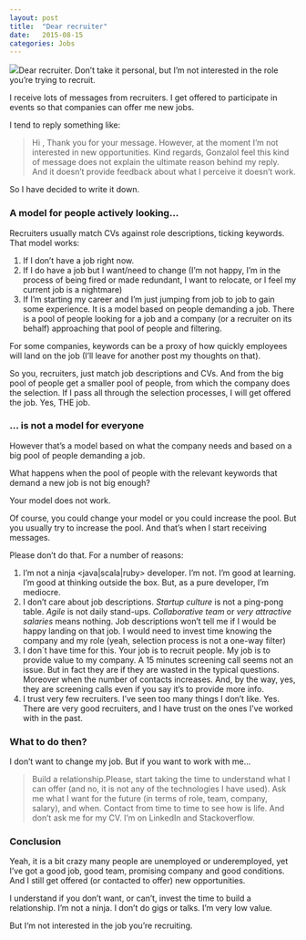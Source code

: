 ```yaml
---
layout:	post
title:	"Dear recruiter"
date:	2015-08-15
categories: Jobs
---
```


![](/img/1*ktZKKkCiThojgeTSl0fnSg.jpeg)Dear recruiter. Don’t take it personal, but I’m not interested in the role you’re trying to recruit.

I receive lots of messages from recruiters. I get offered to participate in events so that companies can offer me new jobs.

I tend to reply something like:


> Hi <recruiter>,
> Thank you for your message. However, at the moment I’m not interested in new opportunities.
> Kind regards,
> GonzaloI feel this kind of message does not explain the ultimate reason behind my reply. And it doesn’t provide feedback about what I perceive it doesn’t work.

So I have decided to write it down.

### A model for people actively looking…

Recruiters usually match CVs against role descriptions, ticking keywords. That model works:

1. If I don’t have a job right now.
2. If I do have a job but I want/need to change (I’m not happy, I’m in the process of being fired or made redundant, I want to relocate, or I feel my current job is a nightmare)
3. If I’m starting my career and I’m just jumping from job to job to gain some experience.
It is a model based on people demanding a job. There is a pool of people looking for a job and a company (or a recruiter on its behalf) approaching that pool of people and filtering.

For some companies, keywords can be a proxy of how quickly employees will land on the job (I’ll leave for another post my thoughts on that).

So you, recruiters, just match job descriptions and CVs. And from the big pool of people get a smaller pool of people, from which the company does the selection. If I pass all through the selection processes, I will get offered the job. Yes, THE job.

### … is not a model for everyone

However that’s a model based on what the company needs and based on a big pool of people demanding a job.

What happens when the pool of people with the relevant keywords that demand a new job is not big enough?

Your model does not work.

Of course, you could change your model or you could increase the pool. But you usually try to increase the pool. And that’s when I start receiving messages.

Please don’t do that. For a number of reasons:

1. I’m not a ninja <java|scala|ruby> developer. I’m not. I’m good at learning. I’m good at thinking outside the box. But, as a pure developer, I’m mediocre.
2. I don’t care about job descriptions. *Startup culture* is not a ping-pong table. *Agile* is not daily stand-ups. *Collaborative team* or *very attractive salaries* means nothing. Job descriptions won’t tell me if I would be happy landing on that job. I would need to invest time knowing the company and my role (yeah, selection process is not a one-way filter)
3. I don´t have time for this. Your job is to recruit people. My job is to provide value to my company. A 15 minutes screening call seems not an issue. But in fact they are if they are wasted in the typical questions. Moreover when the number of contacts increases. And, by the way, yes, they are screening calls even if you say it’s to provide more info.
4. I trust very few recruiters. I’ve seen too many things I don’t like. Yes. There are very good recruiters, and I have trust on the ones I’ve worked with in the past.
### What to do then?

I don’t want to change my job. But if you want to work with me…


> Build a relationship.Please, start taking the time to understand what I can offer (and no, it is not any of the technologies I have used). Ask me what I want for the future (in terms of role, team, company, salary), and when. Contact from time to time to see how is life. And don’t ask me for my CV. I’m on LinkedIn and Stackoverflow.

### Conclusion

Yeah, it is a bit crazy many people are unemployed or underemployed, yet I’ve got a good job, good team, promising company and good conditions. And I still get offered (or contacted to offer) new opportunities.

I understand if you don’t want, or can’t, invest the time to build a relationship. I’m not a ninja. I don’t do gigs or talks. I’m very low value.

But I‘m not interested in the job you’re recruiting.

